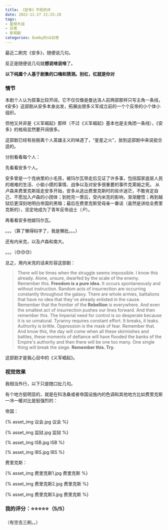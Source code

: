 ```yaml
---
title: 《安多》不短的评
date: 2022-11-27 22:25:28
tags:
- 星球大战
- 日常
- 影视剧
categories: Dumby的sb日常
---
```


最近二刷完《安多》，随便说几句。

<!--more-->

反正是随便说几句就**想说啥说啥**了。

**以下纯属个人基于剧集的口嗨和猜测。别杠，杠就是你对**

### 情节

本剧个人认为叙事比较开阔，它不仅仅像是曼达洛人前两部那样只写主角一条线，《安多》这部剧从安多本身出发，拓展出很多义军成立前的一个个反帝的小个体小组织。

但他又并非是《义军崛起》那样（不过《义军崛起》基本也是主角团一条线），《安多》的格局显然要开阔很多。

这部剧已经有些脱离个人英雄主义的味道了，“星星之火”，放到这部剧中来说挺合适的。

分别看看每个人：

先看看安多个人。

安多曾是一个克纳里的小毛孩，被玛尔瓦带走后见证了许多事，包括国家底层人民的艰难的生活、小偷小摸的事情、战争以及对安多很重要的事件克莱姆之死。
从卢森来费里克斯摇走安多开始，安多从逃出费里克斯时的些许迷茫，不敢肯定自己、不愿加入卢森的小团体；到抢完一票后，受内米克的影响，渐渐醒悟；再到越狱后更深刻地明白帝国的黑暗；最后在费里克斯受母亲一番话（虽然是讲给全费里克斯的），坚定地成为了青年反帝战士（:P）。

再看看安多他娘玛尔瓦。

。。。（算了懒得码字了，我是懒批。。。）

还有内米克，以及卢森和南大。

。。。（😓😓😓）

总之，用内米克的话来形容这部剧：


> There will be times when the struggle seems impossible. 
> I know this already. 
> Alone, unsure, dwarfed by the scale of the enemy. 
> Remember this.
> **Freedom is a pure idea.** 
> It occurs spontaneously and without instruction. 
> Random acts of insurrection are occurring constantly throughout the galaxy. 
> There are whole armies, battalions that have no idea that they've already enlisted in the cause. 
> Remember that the frontier of the **Rebellion** is everywhere. 
> And even the smallest act of insurrection pushes our lines forward. 
> And then remember this.
> The Imperial need for control is so desperate because it is so unnatural. 
> Tyranny requires constant effort. 
> It breaks, it leaks. 
> Authority is brittle. 
> Oppression is the mask of fear. 
> Remember that. 
> And know this, the day will come when all these skirmishes and battles, these moments of defiance will have flooded the banks of the Empire's authority and then there will be one too many. 
> One single thing will break the siege. 
> **Remember this. Try.**

这部剧才是我心目中的《义军崛起》。

### 视觉效果

我相当外行，以下只是随口扯几句。

有个地方挺明显的，就是在科洛桑或者帝国设施内的色调和其他地方比如费里克斯一冷一暖对比是挺强烈的：

帝国：

{% asset_img 议会.jpg 议会 %}

{% asset_img 监狱.jpg 监狱 %}

{% asset_img ISB.jpg ISB %}

{% asset_img IBS.jpg IBS %}

费里克斯：

{% asset_img 费里克斯1.jpg 费里克斯 %}

{% asset_img 费里克斯2.jpg 费里克斯 %}

{% asset_img 费里克斯3.jpg 费里克斯 %}

### 我的评分：⭐⭐⭐⭐⭐（5/5）

（有空去三刷。。）